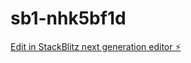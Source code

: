 # sb1-nhk5bf1d

[Edit in StackBlitz next generation editor ⚡️](https://stackblitz.com/~/github.com/amitakhode/sb1-nhk5bf1d)